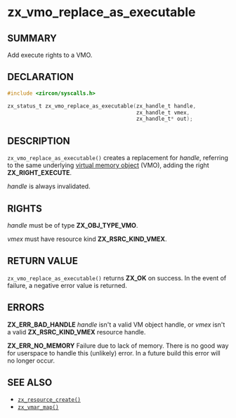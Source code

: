 # zx_vmo_replace_as_executable

## SUMMARY

<!-- Contents of this heading updated by update-docs-from-fidl, do not edit. -->

Add execute rights to a VMO.

## DECLARATION

<!-- Contents of this heading updated by update-docs-from-fidl, do not edit. -->

```c
#include <zircon/syscalls.h>

zx_status_t zx_vmo_replace_as_executable(zx_handle_t handle,
                                         zx_handle_t vmex,
                                         zx_handle_t* out);
```

## DESCRIPTION

`zx_vmo_replace_as_executable()` creates a replacement for *handle*, referring
to the same underlying [virtual memory object](reference/kernel_objects/vm_object.md) (VMO),
adding the right **ZX_RIGHT_EXECUTE**.

*handle* is always invalidated.

## RIGHTS

<!-- Contents of this heading updated by update-docs-from-fidl, do not edit. -->

*handle* must be of type **ZX_OBJ_TYPE_VMO**.

*vmex* must have resource kind **ZX_RSRC_KIND_VMEX**.

## RETURN VALUE

`zx_vmo_replace_as_executable()` returns **ZX_OK** on success. In the event
of failure, a negative error value is returned.

## ERRORS

**ZX_ERR_BAD_HANDLE**  *handle* isn't a valid VM object handle, or
*vmex* isn't a valid **ZX_RSRC_KIND_VMEX** resource handle.

**ZX_ERR_NO_MEMORY**  Failure due to lack of memory.
There is no good way for userspace to handle this (unlikely) error.
In a future build this error will no longer occur.

## SEE ALSO

 - [`zx_resource_create()`]
 - [`zx_vmar_map()`]

<!-- References updated by update-docs-from-fidl, do not edit. -->

[`zx_resource_create()`]: resource_create.md
[`zx_vmar_map()`]: vmar_map.md
